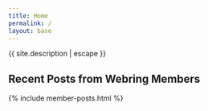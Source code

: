 ```yaml
---
title: Home
permalink: /
layout: base 
---
```


{{ site.description | escape }}


## Recent Posts from Webring Members

{% include member-posts.html %}

